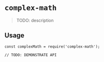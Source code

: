 # `complex-math`

> TODO: description

## Usage

```
const complexMath = require('complex-math');

// TODO: DEMONSTRATE API
```
